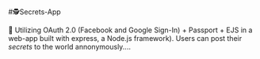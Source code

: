 #🕵️‍Secrets-App
 
 :telescope: Utilizing OAuth 2.0 (Facebook and Google Sign-In) + Passport + EJS in a web-app built with express, a Node.js framework). Users can post their *secrets* to the world annonymously....
